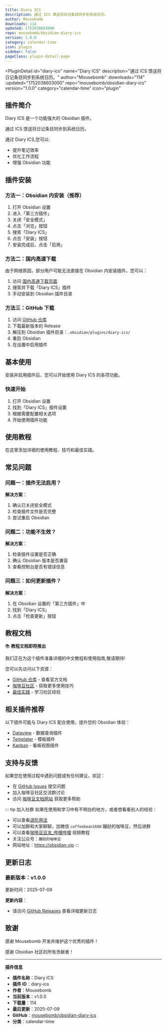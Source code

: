 ```yaml
---
title: Diary ICS
description: 通过 ICS 馈送将日记条目同步到系统日历。
author: Mousebomb
downloads: 114
updated: 1752038603000
repo: mousebomb/obsidian-diary-ics
version: 1.0.0
category: calendar-time
icon: plugin
sidebar: false
pageClass: plugin-detail-page
---
```


<PluginDetail
  id="diary-ics"
  name="Diary ICS"
  description="通过 ICS 馈送将日记条目同步到系统日历。"
  author="Mousebomb"
  :downloads="114"
  :updated="1752038603000"
  repo="mousebomb/obsidian-diary-ics"
  version="1.0.0"
  category="calendar-time"
  icon="plugin"
>

<!-- AUTO_GENERATED_START -->
## 插件简介

Diary ICS 是一个功能强大的 Obsidian 插件。

通过 ICS 馈送将日记条目同步到系统日历。

通过 Diary ICS,您可以:

- 提升笔记效率
- 优化工作流程
- 增强 Obsidian 功能

<!-- AUTO_GENERATED_END -->

<!-- AUTO_GENERATED_START -->
## 插件安装

### 方法一：Obsidian 内安装（推荐）

1. 打开 Obsidian 设置
2. 进入「第三方插件」
3. 关闭「安全模式」
4. 点击「浏览」按钮
5. 搜索「Diary ICS」
6. 点击「安装」按钮
7. 安装完成后，点击「启用」

### 方法二：国内高速下载

由于网络原因，部分用户可能无法直接在 Obsidian 内安装插件。您可以：

1. 访问 [国内高速下载页面](/zh/documentation/obsidian-plugins-download.html)
2. 搜索并下载「Diary ICS」插件
3. 手动安装到 Obsidian 插件目录

### 方法三：GitHub 下载

1. 访问 [GitHub 仓库](https://github.com/mousebomb/obsidian-diary-ics)
2. 下载最新版本的 Release
3. 解压到 Obsidian 插件目录：`.obsidian/plugins/diary-ics/`
4. 重启 Obsidian
5. 在设置中启用插件

## 基本使用

安装并启用插件后，您可以开始使用 Diary ICS 的各项功能。

### 快速开始

1. 打开 Obsidian 设置
2. 找到「Diary ICS」插件设置
3. 根据需要配置相关选项
4. 开始使用插件功能

<!-- AUTO_GENERATED_END -->

<!-- CUSTOM_CONTENT_START:tutorial -->
## 使用教程

在这里添加详细的使用教程、技巧和最佳实践。

<!-- CUSTOM_CONTENT_END:tutorial -->

<!-- SHARED_CONTENT_START -->
## 常见问题

### 问题一：插件无法启用？

**解决方案**：
1. 确认已关闭安全模式
2. 检查插件文件是否完整
3. 尝试重启 Obsidian

### 问题二：功能不生效？

**解决方案**：
1. 检查插件设置是否正确
2. 确认 Obsidian 版本是否兼容
3. 查看控制台是否有错误信息

### 问题三：如何更新插件？

**解决方案**：
1. 在 Obsidian 设置的「第三方插件」中
2. 找到「Diary ICS」
3. 点击「检查更新」按钮

## 教程文档

📚 **教程文档即将推出**

我们正在为这个插件准备详细的中文教程和使用指南,敬请期待!

您可以先访问以下资源：
- [GitHub 仓库](https://github.com/mousebomb/obsidian-diary-ics) - 查看官方文档
- [咖啡豆社区](/zh/bases/) - 获取更多使用技巧
- [最佳实践](/zh/best-practices/) - 学习社区经验

## 相关插件推荐

以下插件可能与 Diary ICS 配合使用，提升您的 Obsidian 体验：

- [Dataview](/zh/plugins/dataview.html) - 数据查询插件
- [Templater](/zh/plugins/templater-obsidian.html) - 模板插件
- [Kanban](/zh/plugins/obsidian-kanban.html) - 看板视图插件

## 支持与反馈

如果您在使用过程中遇到问题或有任何建议，欢迎：

- 在 [GitHub Issues](https://github.com/mousebomb/obsidian-diary-ics/issues) 提交问题
- 加入咖啡豆社区交流群讨论
- 访问 [咖啡豆文档网站](https://obsidian.vip) 获取更多帮助

::: tip 加入社群
如果在使用和学习中有不明白的地方，或者想看看别人的经验：
- 可以查看[进阶用法](/zh/advanced)
- 可以加群和大家聊聊，加微信 `coffeebean1688` 蹦跶的咖啡豆，然后进群
- 可以查看[咖啡豆豆龙_哔哩哔哩](https://space.bilibili.com/618777356) 视频教程
- 关注公众号：`蹦跶的咖啡豆`
- 网站地址：https://obsidian.vip
:::
<!-- SHARED_CONTENT_END -->

<!-- AUTO_GENERATED_START -->
## 更新日志

### 最新版本：v1.0.0

更新时间：2025-07-09

**更新内容**：
- 请访问 [GitHub Releases](https://github.com/mousebomb/obsidian-diary-ics/releases) 查看详细更新日志

## 致谢

感谢 Mousebomb 开发并维护这个优秀的插件！

感谢 Obsidian 社区的所有贡献者！

---

**插件信息**
- **插件名称**：Diary ICS
- **插件 ID**：diary-ics
- **作者**：Mousebomb
- **当前版本**：v1.0.0
- **下载量**：114
- **最后更新**：2025-07-09
- **GitHub**：[mousebomb/obsidian-diary-ics](https://github.com/mousebomb/obsidian-diary-ics)
- **分类**：calendar-time
<!-- AUTO_GENERATED_END -->

</PluginDetail>

